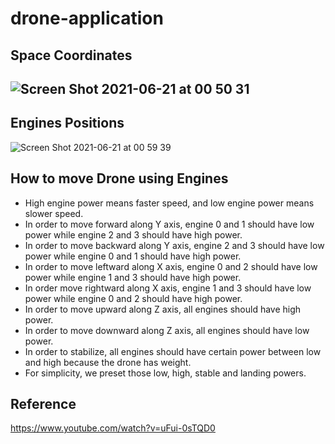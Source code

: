 # drone-application
## Space Coordinates
## ![Screen Shot 2021-06-21 at 00 50 31](https://user-images.githubusercontent.com/2754653/122709420-397fc180-d22c-11eb-8c69-1504a59396dd.png)

## Engines Positions
![Screen Shot 2021-06-21 at 00 59 39](https://user-images.githubusercontent.com/2754653/122709496-6338e880-d22c-11eb-8f41-4a4b516b4ee4.png)

## How to move Drone using Engines
- High engine power means faster speed, and low engine power means slower speed.
- In order to move forward along Y axis, engine 0 and 1 should have low power while engine 2 and 3 should have high power.
- In order to move backward along Y axis, engine 2 and 3 should have low power while engine 0 and 1 should have high power.
- In order to move leftward along X axis, engine 0 and 2 should have low power while engine 1 and 3 should have high power.
- In order move rightward along X axis, engine 1 and 3 should have low power while engine 0 and 2 should have high power.
- In order to move upward along Z axis, all engines should have high power.
- In order to move downward along Z axis, all engines should have low power.
- In order to stabilize, all engines should have certain power between low and high because the drone has weight.
- For simplicity, we preset those low, high, stable and landing powers.

## Reference
https://www.youtube.com/watch?v=uFui-0sTQD0
